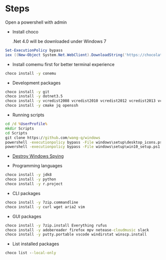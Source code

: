 # Steps

Open a powershell with admin

* Install choco

    .Net 4.0 will be downloaded under Windows 7

```ps1
Set-ExecutionPolicy bypass
iex ((New-Object System.Net.WebClient).DownloadString('https://chocolatey.org/install.ps1'))
```

* Install comemu first for better terminal experience

```cmd
choco install -y conemu
```

* Development packages

```cmd
choco install -y git
choco install -y dotnet3.5
choco install -y vcredist2008 vcredist2010 vcredist2012 vcredist2013 vcredist2015 vcredist140
choco install -y cmake jq openssh
```

* Running scripts

```cmd
cd /d %UserProfile%
mkdir Scripts
cd Scripts
git clone https://github.com/wang-q/windows
powershell -executionpolicy bypass -File windows\setup\desktop_icons.ps1
powershell -executionpolicy bypass -File windows\setup\win10_setup.ps1
```

* [Destroy Windows Spying](https://renessans.bz/)

* Programming languages

```cmd
choco install -y jdk8
choco install -y python
choco install -y r.project
```

* CLI packages

```cmd
choco install -y 7zip.commandline
choco install -y curl wget aria2 vim
```

* GUI packages

```cmd
choco install -y 7zip.install Everything rufus
choco install -y adobereader firefox mpv netease-cloudmusic slack
choco install -y putty.portable vscode windirstat winscp.install  
```

* List installed packages

```cmd
choco list --local-only
```
